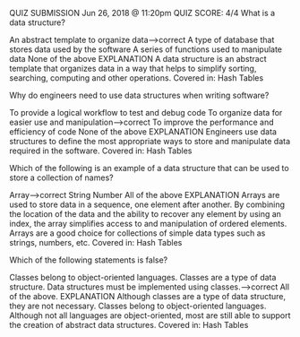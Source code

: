QUIZ SUBMISSION
Jun 26, 2018 @ 11:20pm
QUIZ SCORE: 4/4
What is a data structure?

An abstract template to organize data-->correct
A type of database that stores data used by the software
A series of functions used to manipulate data
None of the above
EXPLANATION
A data structure is an abstract template that organizes data in a way that helps to simplify sorting, searching, computing and other operations.
Covered in: Hash Tables

Why do engineers need to use data structures when writing software?

To provide a logical workflow to test and debug code
To organize data for easier use and manipulation-->correct
To improve the performance and efficiency of code
None of the above
EXPLANATION
Engineers use data structures to define the most appropriate ways to store and manipulate data required in the software.
Covered in: Hash Tables

Which of the following is an example of a data structure that can be used to store a collection of names?

Array-->correct
String
Number
All of the above
EXPLANATION
Arrays are used to store data in a sequence, one element after another. By combining the location of the data and the ability to recover any element by using an index, the array simplifies access to and manipulation of ordered elements. Arrays are a good choice for collections of simple data types such as strings, numbers, etc.
Covered in: Hash Tables

Which of the following statements is false?

Classes belong to object-oriented languages.
Classes are a type of data structure.
Data structures must be implemented using classes.-->correct
All of the above.
EXPLANATION
Although classes are a type of data structure, they are not necessary. Classes belong to object-oriented languages. Although not all languages are object-oriented, most are still able to support the creation of abstract data structures.
Covered in: Hash Tables
